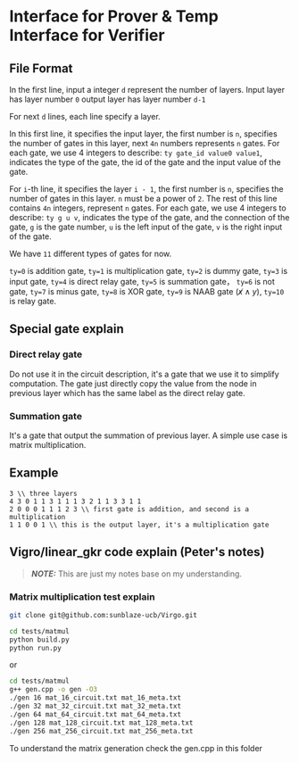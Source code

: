 # Interface for Prover & Temp Interface for Verifier

## File Format

In the first line, input a integer `d` represent the number of layers.
Input layer has layer number `0` output layer has layer number `d-1`

For next `d` lines, each line specify a layer.

In this first line, it specifies the input layer, the first number is `n`, specifies the number of gates in this layer, next `4n` numbers represents `n` gates. For each gate, we use 4 integers to describe: `ty gate_id value0 value1`, indicates the type of the gate, the id of the gate and the input value of the gate.

For `i`-th line, it specifies the layer `i - 1`, the first number is `n`, specifies the number of gates in this layer. `n` must be a power of `2`.
The rest of this line contains `4n` integers, represent `n` gates. For each gate, we use 4 integers to describe: `ty g u v`, indicates the type of the gate, and the connection of the gate, `g` is the gate number, `u` is the left input of the gate, `v` is the right input of the gate.

We have `11` different types of gates for now.

`ty=0` is addition gate, `ty=1` is multiplication gate, `ty=2` is dummy gate, `ty=3` is input gate, `ty=4` is direct relay gate, `ty=5` is summation gate， `ty=6` is not gate, `ty=7` is minus gate, `ty=8` is XOR gate, `ty=9` is NAAB gate ($\not x \land y$), `ty=10` is relay gate.

## Special gate explain
### Direct relay gate
Do not use it in the circuit description, it's a gate that we use it to simplify computation. The gate just directly copy the value from the node in previous layer which has the same label as the direct relay gate.

### Summation gate
It's a gate that output the summation of previous layer. A simple use case is matrix multiplication.

## Example
```
3 \\ three layers
4 3 0 1 1 3 1 1 1 3 2 1 1 3 3 1 1
2 0 0 0 1 1 1 2 3 \\ first gate is addition, and second is a multiplication
1 1 0 0 1 \\ this is the output layer, it's a multiplication gate
```

## Vigro/linear_gkr code explain (Peter's notes)

> **_NOTE:_**  This are just my notes base on my understanding.

### Matrix multiplication test explain

```bash
git clone git@github.com:sunblaze-ucb/Virgo.git
```

```bash
cd tests/matmul
python build.py
python run.py
```

or

```bash
cd tests/matmul
g++ gen.cpp -o gen -O3
./gen 16 mat_16_circuit.txt mat_16_meta.txt
./gen 32 mat_32_circuit.txt mat_32_meta.txt
./gen 64 mat_64_circuit.txt mat_64_meta.txt
./gen 128 mat_128_circuit.txt mat_128_meta.txt
./gen 256 mat_256_circuit.txt mat_256_meta.txt
```

To understand the matrix generation check the gen.cpp in this folder
